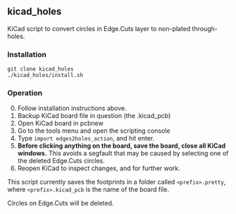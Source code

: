 ## kicad_holes
KiCad script to convert circles in Edge.Cuts layer to non-plated through-holes.

### Installation
```
git clone kicad_holes
./kicad_holes/install.sh
```

### Operation
0. Follow installation instructions above.
1. Backup KiCad board file in question (the .kicad_pcb)
2. Open KiCad board in pcbnew
3. Go to the tools menu and open the scripting console
4. Type `import edges2holes_action`, and hit enter.
5. **Before clicking anything on the board, save the board, close all KiCad windows.** 
   This avoids a segfault that may be caused by selecting one of the deleted Edge.Cuts 
   circles.
6. Reopen KiCad to inspect changes, and for further work.

This script currently saves the footprints in a folder called `<prefix>.pretty`, where 
`<prefix>.kicad_pcb` is the name of the board file.

Circles on Edge.Cuts will be deleted.
